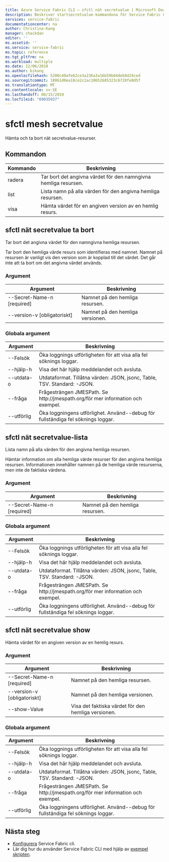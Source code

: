 ```yaml
---
title: Azure Service Fabric CLI – sfctl nät secretvalue | Microsoft Docs
description: Beskriver startsecretvalue-kommandona för Service Fabric CLI-sfctl.
services: service-fabric
documentationcenter: na
author: Christina-Kang
manager: chackdan
editor: ''
ms.assetid: ''
ms.service: service-fabric
ms.topic: reference
ms.tgt_pltfrm: na
ms.workload: multiple
ms.date: 12/06/2018
ms.author: bikang
ms.openlocfilehash: 5200c40afe62ce3a236a3a16b59b64deb8d24ced
ms.sourcegitcommit: 18061d0ea18ce2c2ac10652685323c6728fe8d5f
ms.translationtype: MT
ms.contentlocale: sv-SE
ms.lasthandoff: 08/15/2019
ms.locfileid: "69035937"
---
```

# <a name="sfctl-mesh-secretvalue"></a>sfctl mesh secretvalue
Hämta och ta bort nät secretvalue-resurser.

## <a name="commands"></a>Kommandon

|Kommando|Beskrivning|
| --- | --- |
| radera | Tar bort det angivna värdet för den namngivna hemliga resursen. |
| list | Lista namn på alla värden för den angivna hemliga resursen. |
| visa | Hämta värdet för en angiven version av en hemlig resurs. |

## <a name="sfctl-mesh-secretvalue-delete"></a>sfctl nät secretvalue ta bort
Tar bort det angivna värdet för den namngivna hemliga resursen.

Tar bort den hemliga värde resurs som identifieras med namnet. Namnet på resursen är vanligt vis den version som är kopplad till det värdet. Det går inte att ta bort om det angivna värdet används.

### <a name="arguments"></a>Argument

|Argument|Beskrivning|
| --- | --- |
| --Secret-Name-n [required] | Namnet på den hemliga resursen. |
| --version-v [obligatoriskt] | Namnet på den hemliga versionen. |

### <a name="global-arguments"></a>Globala argument

|Argument|Beskrivning|
| --- | --- |
| --Felsök | Öka loggnings utförligheten för att visa alla fel söknings loggar. |
| --hjälp-h | Visa det här hjälp meddelandet och avsluta. |
| --utdata-o | Utdataformat.  Tillåtna värden\: JSON, jsonc, Table, TSV.  Standard\: -JSON. |
| --fråga | Frågesträngen JMESPath. Se http\://jmespath.org/för mer information och exempel. |
| --utförlig | Öka loggningens utförlighet. Använd--debug för fullständiga fel söknings loggar. |

## <a name="sfctl-mesh-secretvalue-list"></a>sfctl nät secretvalue-lista
Lista namn på alla värden för den angivna hemliga resursen.

Hämtar information om alla hemliga värde resurser för den angivna hemliga resursen. Informationen innehåller namnen på de hemliga värde resurserna, men inte de faktiska värdena.

### <a name="arguments"></a>Argument

|Argument|Beskrivning|
| --- | --- |
| --Secret-Name-n [required] | Namnet på den hemliga resursen. |

### <a name="global-arguments"></a>Globala argument

|Argument|Beskrivning|
| --- | --- |
| --Felsök | Öka loggnings utförligheten för att visa alla fel söknings loggar. |
| --hjälp-h | Visa det här hjälp meddelandet och avsluta. |
| --utdata-o | Utdataformat.  Tillåtna värden\: JSON, jsonc, Table, TSV.  Standard\: -JSON. |
| --fråga | Frågesträngen JMESPath. Se http\://jmespath.org/för mer information och exempel. |
| --utförlig | Öka loggningens utförlighet. Använd--debug för fullständiga fel söknings loggar. |

## <a name="sfctl-mesh-secretvalue-show"></a>sfctl nät secretvalue show
Hämta värdet för en angiven version av en hemlig resurs.

### <a name="arguments"></a>Argument

|Argument|Beskrivning|
| --- | --- |
| --Secret-Name-n [required] | Namnet på den hemliga resursen. |
| --version-v [obligatoriskt] | Namnet på den hemliga versionen. |
| --show-Value | Visa det faktiska värdet för den hemliga versionen. |

### <a name="global-arguments"></a>Globala argument

|Argument|Beskrivning|
| --- | --- |
| --Felsök | Öka loggnings utförligheten för att visa alla fel söknings loggar. |
| --hjälp-h | Visa det här hjälp meddelandet och avsluta. |
| --utdata-o | Utdataformat.  Tillåtna värden\: JSON, jsonc, Table, TSV.  Standard\: -JSON. |
| --fråga | Frågesträngen JMESPath. Se http\://jmespath.org/för mer information och exempel. |
| --utförlig | Öka loggningens utförlighet. Använd--debug för fullständiga fel söknings loggar. |


## <a name="next-steps"></a>Nästa steg
- [Konfigurera](service-fabric-cli.md) Service Fabric cli.
- Lär dig hur du använder Service Fabric CLI med hjälp av [exempel skripten](/azure/service-fabric/scripts/sfctl-upgrade-application).